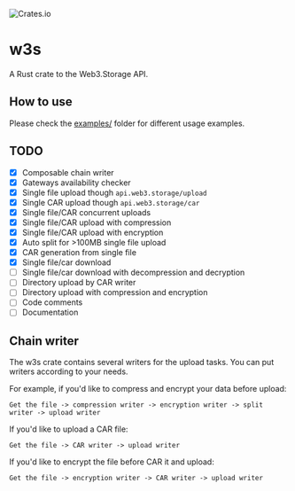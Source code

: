 ![Crates.io](https://img.shields.io/crates/v/w3s?style=flat-square)

# w3s
A Rust crate to the Web3.Storage API.

## How to use
Please check the [examples/](examples/) folder for different usage examples.

## TODO
- [x] Composable chain writer
- [x] Gateways availability checker
- [x] Single file upload though `api.web3.storage/upload`
- [x] Single CAR upload though `api.web3.storage/car`
- [x] Single file/CAR concurrent uploads
- [x] Single file/CAR upload with compression
- [x] Single file/CAR upload with encryption
- [x] Auto split for >100MB single file upload
- [x] CAR generation from single file
- [x] Single file/car download
- [ ] Single file/car download with decompression and decryption
- [ ] Directory upload by CAR writer
- [ ] Directory upload with compression and encryption
- [ ] Code comments
- [ ] Documentation

## Chain writer
The w3s crate contains several writers for the upload tasks. You can put writers according to your needs.

For example, if you'd like to compress and encrypt your data before upload:
```
Get the file -> compression writer -> encryption writer -> split writer -> upload writer
```

If you'd like to upload a CAR file:
```
Get the file -> CAR writer -> upload writer
```

If you'd like to encrypt the file before CAR it and upload:
```
Get the file -> encryption writer -> CAR writer -> upload writer
```
